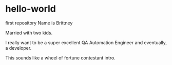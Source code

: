# hello-world
first repository
Name is Brittney

Married with two kids.

I really want to be a super excellent QA Automation Engineer and eventually, a developer.

This sounds like a wheel of fortune contestant intro.
